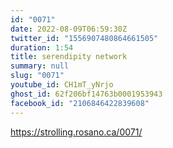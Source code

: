 ```yaml
---
id: "0071"
date: 2022-08-09T06:59:30Z
twitter_id: "1556907480864661505"
duration: 1:54
title: serendipity network
summary: null
slug: "0071"
youtube_id: CH1mT_yNrjo
ghost_id: 62f206bf14763b0001953943
facebook_id: "2106846422839608"
---
```

https://strolling.rosano.ca/0071/
